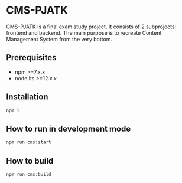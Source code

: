 # CMS-PJATK
CMS-PJATK is a final exam study project. It consists of 2 subprojects: frontend and backend. The main purpose is to recreate Content Management System from the very bottom.

## Prerequisites
- npm >=7.x.x
- node lts >=12.x.x

## Installation
```bash
npm i
```

## How to run in development mode
```bash
npm run cms:start
```
## How to build
```bash
npm run cms:build
```
